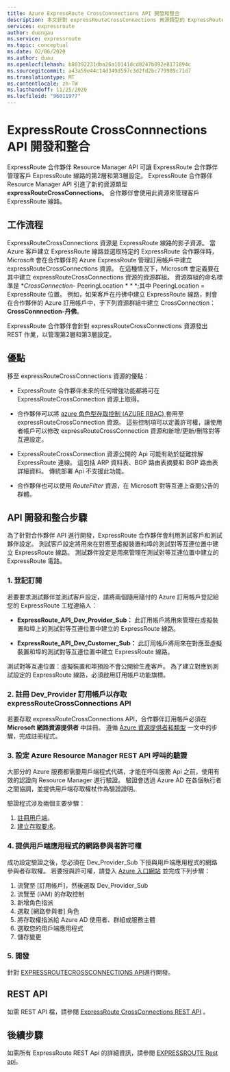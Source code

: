 ```yaml
---
title: Azure ExpressRoute CrossConnnections API 開發和整合
description: 本文針對 expressRouteCrossConnections 資源類型的 ExpressRoute 合作夥伴提供詳細的總覽。
services: expressroute
author: duongau
ms.service: expressroute
ms.topic: conceptual
ms.date: 02/06/2020
ms.author: duau
ms.openlocfilehash: b80392231dba26a10141dcd8247b092e8171894c
ms.sourcegitcommit: a43a59e44c14d349d597c3d2fd2bc779989c71d7
ms.translationtype: MT
ms.contentlocale: zh-TW
ms.lasthandoff: 11/25/2020
ms.locfileid: "96011977"
---
```

# <a name="expressroute-crossconnnections-api-development-and-integration"></a>ExpressRoute CrossConnnections API 開發和整合

ExpressRoute 合作夥伴 Resource Manager API 可讓 ExpressRoute 合作夥伴管理客戶 ExpressRoute 線路的第2層和第3層設定。 ExpressRoute 合作夥伴 Resource Manager API 引進了新的資源類型 **expressRouteCrossConnections**。 合作夥伴會使用此資源來管理客戶 ExpressRoute 線路。

## <a name="workflow"></a>工作流程

ExpressRouteCrossConnections 資源是 ExpressRoute 線路的影子資源。 當 Azure 客戶建立 ExpressRoute 線路並選取特定的 ExpressRoute 合作夥伴時，Microsoft 會在合作夥伴的 Azure ExpressRoute 管理訂用帳戶中建立 expressRouteCrossConnections 資源。 在這種情況下，Microsoft 會定義要在其中建立 expressRouteCrossConnections 資源的資源群組。 資源群組的命名標準是 **CrossConnection-* PeeringLocation * * *;其中 PeeringLocation = ExpressRoute 位置。 例如，如果客戶在丹佛中建立 ExpressRoute 線路，則會在合作夥伴的 Azure 訂用帳戶中，于下列資源群組中建立 CrossConnection： **CrossConnnection-丹佛**。

ExpressRoute 合作夥伴會針對 expressRouteCrossConnections 資源發出 REST 作業，以管理第2層和第3層設定。

## <a name="benefits"></a>優點

移至 expressRouteCrossConnections 資源的優點：

* ExpressRoute 合作夥伴未來的任何增強功能都將可在 ExpressRouteCrossConnection 資源上取得。

* 合作夥伴可以將 [azure 角色型存取控制 (AZURE RBAC) ](../role-based-access-control/overview.md) 套用至 expressRouteCrossConnection 資源。 這些控制項可以定義許可權，讓使用者帳戶可以修改 expressRouteCrossConnection 資源和新增/更新/刪除對等互連設定。

* ExpressRouteCrossConnection 資源公開的 Api 可能有助於疑難排解 ExpressRoute 連線。 這包括 ARP 資料表、BGP 路由表摘要和 BGP 路由表詳細資料。 傳統部署 Api 不支援此功能。

* 合作夥伴也可以使用 *RouteFilter* 資源，在 Microsoft 對等互連上查閱公告的群體。

## <a name="api-development-and-integration-steps"></a>API 開發和整合步驟

為了針對合作夥伴 API 進行開發，ExpressRoute 合作夥伴會利用測試客戶和測試夥伴設定。 測試客戶設定將用來在對應至虛擬裝置和埠的測試對等互連位置中建立 ExpressRoute 線路。 測試夥伴設定是用來管理在測試對等互連位置中建立的 ExpressRoute 電路。

### <a name="1-enlist-subscriptions"></a>1. 登記訂閱

若要要求測試夥伴並測試客戶設定，請將兩個隨用隨付的 Azure 訂用帳戶登記給您的 ExpressRoute 工程連絡人：
* **ExpressRoute_API_Dev_Provider_Sub：** 此訂用帳戶將用來管理在虛擬裝置和埠上的測試對等互連位置中建立的 ExpressRoute 線路。

* **ExpressRoute_API_Dev_Customer_Sub：** 此訂用帳戶將用來在對應至虛擬裝置和埠的測試對等互連位置中建立 ExpressRoute 線路。

測試對等互連位置：虛擬裝置和埠預設不會公開給生產客戶。 為了建立對應到測試設定的 ExpressRoute 線路，必須啟用訂用帳戶功能旗標。

### <a name="2-register-the-dev_provider-subscription-to-access-the-expressroutecrossconnections-api"></a>2. 註冊 Dev_Provider 訂用帳戶以存取 expressRouteCrossConnections API

若要存取 expressRouteCrossConnections API，合作夥伴訂用帳戶必須在 **Microsoft 網路資源提供者** 中註冊。 遵循 [Azure 資源提供者和類型](../azure-resource-manager/management/resource-providers-and-types.md#azure-portal) 一文中的步驟，完成註冊程式。

### <a name="3-set-up-authentication-for-azure-resource-manager-rest-api-calls"></a>3. 設定 Azure Resource Manager REST API 呼叫的驗證

大部分的 Azure 服務都需要用戶端程式代碼，才能在呼叫服務 Api 之前，使用有效的認證向 Resource Manager 進行驗證。 驗證會透過 Azure AD 在各個執行者之間協調，並提供用戶端存取權杖作為驗證證明。

驗證程式涉及兩個主要步驟：

1. [註冊用戶端](/rest/api/azure/#register-your-client-application-with-azure-ad)。
2. [建立存取要求](/rest/api/azure/#create-the-request)。

### <a name="4-provide-network-contributor-permission-to-the-client-application"></a>4. 提供用戶端應用程式的網路參與者許可權

成功設定驗證之後，您必須在 Dev_Provider_Sub 下授與用戶端應用程式的網路參與者存取權。 若要授與許可權，請登入 [Azure 入口網站](https://ms.portal.azure.com/#home) 並完成下列步驟：

1. 流覽至 [訂用帳戶]，然後選取 Dev_Provider_Sub
2. 流覽至 (IAM) 的存取控制
3. 新增角色指派
4. 選取 [網路參與者] 角色
5. 將存取權指派給 Azure AD 使用者、群組或服務主體
6. 選取您的用戶端應用程式
7. 儲存變更

### <a name="5-develop"></a>5. 開發

針對 [EXPRESSROUTECROSSCONNECTIONS API](/rest/api/expressroute/expressroutecrossconnections)進行開發。

## <a name="rest-api"></a>REST API

如需 REST API 檔，請參閱 [ExpressRoute CrossConnections REST API](/rest/api/expressroute/expressroutecrossconnections) 。

## <a name="next-steps"></a>後續步驟

如需所有 ExpressRoute REST Api 的詳細資訊，請參閱 [EXPRESSROUTE Rest api](/rest/api/expressroute/)。